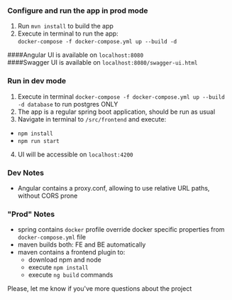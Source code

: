 ### Configure and run the app in prod mode
1. Run `mvn install` to build the app
2. Execute in terminal to run the app:  
`docker-compose -f docker-compose.yml up --build -d`  

####Angular UI is available on `localhost:8080`  
####Swagger UI is available on `localhost:8080/swagger-ui.html`  

### Run in dev mode
1. Execute in terminal `docker-compose -f docker-compose.yml up --build -d database` to run postgres ONLY
2. The app is a regular spring boot application, should be run as usual 
3. Navigate in terminal to `/src/frontend` and execute:  
- `npm install`
- `npm run start`
4. UI will be accessible on `localhost:4200`


### Dev Notes
- Angular contains a proxy.conf, allowing to use relative URL paths, without CORS prone  

### "Prod" Notes
- spring contains `docker` profile override docker specific properties from `docker-compose.yml` file
- maven builds both: FE and BE automatically
- maven contains a frontend plugin to:
  - download npm and node
  - execute `npm install` 
  - execute `ng build` commands


Please, let me know if you've more questions about the project
